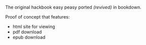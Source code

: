 The original hackbook easy peasy ported *(revived)* in bookdown. 

Proof of concept that features:
- html site for viewing
- pdf download
- epub download
